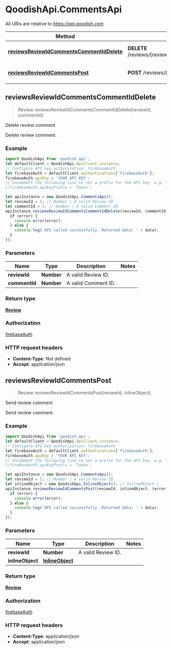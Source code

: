 # QoodishApi.CommentsApi

All URIs are relative to *https://api.qoodish.com*

Method | HTTP request | Description
------------- | ------------- | -------------
[**reviewsReviewIdCommentsCommentIdDelete**](CommentsApi.md#reviewsReviewIdCommentsCommentIdDelete) | **DELETE** /reviews/{review_id}/comments/{comment_id} | Delete review comment
[**reviewsReviewIdCommentsPost**](CommentsApi.md#reviewsReviewIdCommentsPost) | **POST** /reviews/{review_id}/comments | Send review comment



## reviewsReviewIdCommentsCommentIdDelete

> Review reviewsReviewIdCommentsCommentIdDelete(reviewId, commentId)

Delete review comment

Delete review comment. 

### Example

```javascript
import QoodishApi from 'qoodish_api';
let defaultClient = QoodishApi.ApiClient.instance;
// Configure API key authorization: firebaseAuth
let firebaseAuth = defaultClient.authentications['firebaseAuth'];
firebaseAuth.apiKey = 'YOUR API KEY';
// Uncomment the following line to set a prefix for the API key, e.g. "Token" (defaults to null)
//firebaseAuth.apiKeyPrefix = 'Token';

let apiInstance = new QoodishApi.CommentsApi();
let reviewId = 1; // Number | A valid Review ID.
let commentId = 1; // Number | A valid Comment ID.
apiInstance.reviewsReviewIdCommentsCommentIdDelete(reviewId, commentId, (error, data, response) => {
  if (error) {
    console.error(error);
  } else {
    console.log('API called successfully. Returned data: ' + data);
  }
});
```

### Parameters


Name | Type | Description  | Notes
------------- | ------------- | ------------- | -------------
 **reviewId** | **Number**| A valid Review ID. | 
 **commentId** | **Number**| A valid Comment ID. | 

### Return type

[**Review**](Review.md)

### Authorization

[firebaseAuth](../README.md#firebaseAuth)

### HTTP request headers

- **Content-Type**: Not defined
- **Accept**: application/json


## reviewsReviewIdCommentsPost

> Review reviewsReviewIdCommentsPost(reviewId, inlineObject)

Send review comment

Send review comment. 

### Example

```javascript
import QoodishApi from 'qoodish_api';
let defaultClient = QoodishApi.ApiClient.instance;
// Configure API key authorization: firebaseAuth
let firebaseAuth = defaultClient.authentications['firebaseAuth'];
firebaseAuth.apiKey = 'YOUR API KEY';
// Uncomment the following line to set a prefix for the API key, e.g. "Token" (defaults to null)
//firebaseAuth.apiKeyPrefix = 'Token';

let apiInstance = new QoodishApi.CommentsApi();
let reviewId = 1; // Number | A valid Review ID.
let inlineObject = new QoodishApi.InlineObject(); // InlineObject | 
apiInstance.reviewsReviewIdCommentsPost(reviewId, inlineObject, (error, data, response) => {
  if (error) {
    console.error(error);
  } else {
    console.log('API called successfully. Returned data: ' + data);
  }
});
```

### Parameters


Name | Type | Description  | Notes
------------- | ------------- | ------------- | -------------
 **reviewId** | **Number**| A valid Review ID. | 
 **inlineObject** | [**InlineObject**](InlineObject.md)|  | 

### Return type

[**Review**](Review.md)

### Authorization

[firebaseAuth](../README.md#firebaseAuth)

### HTTP request headers

- **Content-Type**: application/json
- **Accept**: application/json

